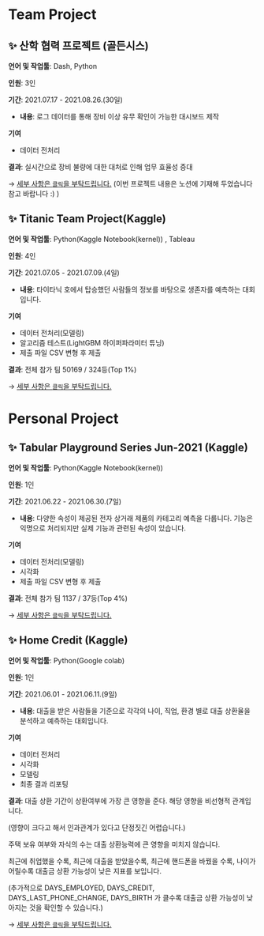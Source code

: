 # Team Project #
## ✨ **산학 협력 프로젝트 (골든시스)**  

**언어 및 작업툴**: Dash, Python

**인원**: 3인  

**기간**: 2021.07.17 - 2021.08.26.(30일)

 - **내용**: 로그 데이터를 통해 장비 이상 유무 확인이 가능한 대시보드 제작

**기여**

- 데이터 전처리 

**결과**: 실시간으로 장비 불량에 대한 대처로 인해 업무 효율성 증대

→ [세부 사항은 `클릭`을 부탁드립니다.](https://www.notion.so/07cd610daf3241d295e13ba39274dbcd)
(이번 프로젝트 내용은 노션에 기재해 두었습니다 참고 바랍니다 :) )


## ✨ **Titanic Team Project(Kaggle)**  

**언어 및 작업툴**: Python(Kaggle Notebook(kernel)) , Tableau

**인원**: 4인  

**기간**: 2021.07.05 - 2021.07.09.(4일)

- **내용**: 타이타닉 호에서 탑승했던 사람들의 정보를 바탕으로 생존자를 예측하는 대회입니다.

**기여**

- 데이터 전처리(모델링)
- 알고리즘 테스트(LightGBM 하이퍼파라미터 튜닝)
- 제출 파일 CSV 변형 후 제출  

**결과**: 전체 참가 팀 50169 / 324등(Top 1%)

→ [세부 사항은 `클릭`을 부탁드립니다.](https://github.com/jeonghwan94/Project/blob/master/Team%20Project/Kaggle%20Titanic%20Team%20Project.pdf)


# Personal Project #

## ✨ **Tabular Playground Series Jun-2021 (Kaggle)**  

**언어 및 작업툴**: Python(Kaggle Notebook(kernel))

**인원**: 1인  

**기간**: 2021.06.22 - 2021.06.30.(7일)  

 - **내용**: 다양한 속성이 제공된 전자 상거래 제품의 카테고리 예측을 다룹니다. 기능은 익명으로 처리되지만 실제 기능과 관련된 속성이 있습니다.

**기여**

- 데이터 전처리(모델링)
- 시각화
- 제출 파일 CSV 변형 후 제출  

**결과**: 전체 참가 팀 1137 / 37등(Top 4%)

→ [세부 사항은 `클릭`을 부탁드립니다.](https://github.com/jeonghwan94/Project/blob/master/Tabular%20Playground%20Series%20Jun-2021/keras.ipynb)
<br>

## ✨ **Home Credit (Kaggle)**  

**언어 및 작업툴**: Python(Google colab)

**인원**: 1인

**기간**: 2021.06.01 - 2021.06.11.(9일)

 - **내용**: 대출을 받은 사람들을 기준으로 각각의 나이, 직업, 환경 별로 대출 상환율을 분석하고 예측하는 대회입니다.

**기여**

- 데이터 전처리
- 시각화
- 모델링
- 최종 결과 리포팅

**결과**: 대출 상환 기간이 상환여부에 가장 큰 영향을 준다. 해당 영향을 비선형적 관계입니다.

(영향이 크다고 해서 인과관계가 있다고 단정짓긴 어렵습니다.)


주택 보유 여부와 자식의 수는 대출 상환능력에 큰 영향을 미치지 않습니다.

최근에 취업했을 수록, 최근에 대출을 받았을수록, 최근에 핸드폰을 바꿨을 수록, 나이가 어릴수록 대출금 상환 가능성이 낮은 지표를 보입니다.

(추가적으로 DAYS_EMPLOYED, DAYS_CREDIT, DAYS_LAST_PHONE_CHANGE, DAYS_BIRTH 가 클수록 대출금 상환 가능성이 낮아지는 것을 확인할 수 있습니다.)

→ [세부 사항은 `클릭`을 부탁드립니다.](https://github.com/jeonghwan94/Project/blob/master/Personal%20Project%201/Home_Credit_kaggle.ipynb)

<br>
 
